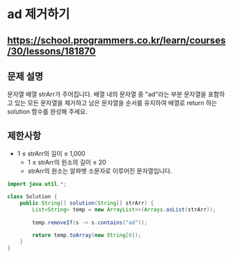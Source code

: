 # ad 제거하기
https://school.programmers.co.kr/learn/courses/30/lessons/181870
---
## 문제 설명
문자열 배열 strArr가 주어집니다. 배열 내의 문자열 중 "ad"라는 부분 문자열을 포함하고 있는 모든 문자열을 제거하고 남은 문자열을 순서를 유지하여 배열로 return 하는 solution 함수를 완성해 주세요.

## 제한사항
+ 1 ≤ strArr의 길이 ≤ 1,000
  + 1 ≤ strArr의 원소의 길이 ≤ 20
  + strArr의 원소는 알파벳 소문자로 이루어진 문자열입니다.
```java
import java.util.*;

class Solution {
    public String[] solution(String[] strArr) {
        List<String> temp = new ArrayList<>(Arrays.asList(strArr));
        
        temp.removeIf(s -> s.contains("ad"));
        
        return temp.toArray(new String[0]);
    }
}
```